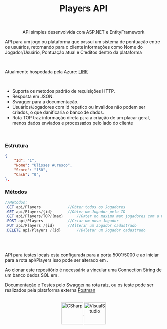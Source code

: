 <h1 align="center">
  Players API
</h1>
<br>  
<div align="center">
 <p>API simples desenvolvida com ASP.NET e EntityFramework</p>
</div>
<div>
<p> API para um jogo ou plataforma que possui um sistema de pontuação entre os usuários, retornando para o cliente informações como Nome do Jogador/Usuário, Pontuação atual e Creditos dentro da plataforma</p>
<br>
<p> Atualmente hospedada pela Azure: <a href="https://ulissesplayerapi.azurewebsites.net/">LINK</a></p>
<br>
</div>
<div>
<ul>
<li>Suporta os metodos padrão de requisições HTTP.</li>
<li>Resposta em JSON.</li>
<li>Swagger para a documentação.</li>
<li>Usuários/Jogadores com Id repetido ou invalidos não podem ser criados, o que danificaria o banco de dados.</li>
<li>Rota TOP traz informação direta para a criação de um placar geral, menos dados enviados e processados pelo lado do cliente</li>
<ul>
<br>
</div>
<h3>Estrutura</h3> 
	
````json
{
	"Id": "1",
	"Nome": "Ulisses Auresco",
	"Score": "150",
	"Cash": "0",	
},
````

<h3>Métodos</h3> 

```C#
//Metodos:
.GET api/Players    		//Obter todos os Jogadores
.GET api/Players/{id}    	//Obter um Jogador pelo ID
.GET api/Players/TOP/{max}      //Obter no maximo max jogadores com a maior pontuação
.POST api/Players    		//Criar um novo Jogador
.PUT api/Players /{id}    	//Alterar um Jogador cadastrado
.DELETE api/Players /{id}   	//Deletar um Jogador cadastrado
```
<br>
<div>
<br>  
<p>API para testes locais esta configurada para a porta 5001/5000 e ao iniciar para a rota api/Players isso pode ser alterado em .</p>
<p>Ao clonar este repositório é necessário a vincular uma Connection String de um banco dedos SQL em .</p>
<p>Documentação e Testes pelo Swagger na rota raiz, ou os teste pode ser realizados pela plataforma externa <a href="https://www.postman.com/">Postman</a> </p>
</div>
<br>
<div align="center" style=" display: inline_block;"> 
 <a href="https://visualstudio.microsoft.com/pt-br/">
  <img align="center" alt="CSharp"  height="70" width="70"  src="https://icongr.am/devicon/csharp-original.svg?size=128&color=currentColor">
  <img align="center" alt="VisualStudio" height="70" width="70" src="https://icongr.am/devicon/visualstudio-plain.svg?size=128&color=currentColor">
    </a>
</div>
